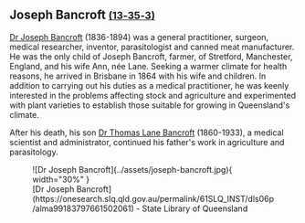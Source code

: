 ## Joseph Bancroft <small>[(13‑35‑3)](https://brisbane.discovereverafter.com/profile/32015957 "Go to Memorial Information" )</small>

[Dr Joseph Bancroft](https://adb.anu.edu.au/biography/bancroft-joseph-2927) (1836-1894) was a general practitioner, surgeon, medical researcher, inventor, parasitologist and canned meat manufacturer. He was the only child of Joseph Bancroft, farmer, of Stretford, Manchester, England, and his wife Ann, née Lane. Seeking a warmer climate for health reasons, he arrived in Brisbane in 1864 with his wife and children. In addition to carrying out his duties as a medical practitioner, he was keenly interested in the problems affecting stock and agriculture and experimented with plant varieties to establish those suitable for growing in Queensland's climate.

After his death, his son [Dr Thomas Lane Bancroft](https://adb.anu.edu.au/biography/bancroft-thomas-lane-5120) (1860-1933), a medical scientist and administrator, continued his father's work in agriculture and parasitology. 

<figure markdown>
  ![Dr Joseph Bancroft](../assets/joseph-bancroft.jpg){ width="30%" }
  <figcaption markdown>[Dr Joseph Bancroft](https://onesearch.slq.qld.gov.au/permalink/61SLQ_INST/dls06p/alma99183797661502061) - State Library of Queensland</figcaption>
</figure>
